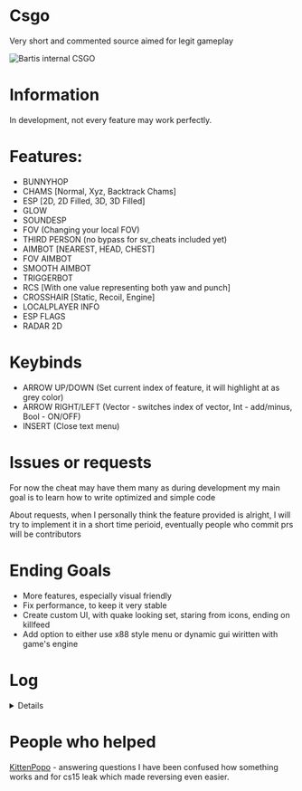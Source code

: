 # Csgo
Very short and commented source aimed for legit gameplay

![Bartis internal CSGO](https://i.imgur.com/H6DEwIh.png)

# Information
In development, not every feature may work perfectly.

# Features: 
 - BUNNYHOP
 - CHAMS [Normal, Xyz, Backtrack Chams]
 - ESP [2D, 2D Filled, 3D, 3D Filled]
 - GLOW
 - SOUNDESP
 - FOV (Changing your local FOV)
 - THIRD PERSON (no bypass for sv_cheats included yet)
 - AIMBOT [NEAREST, HEAD, CHEST]
 - FOV AIMBOT
 - SMOOTH AIMBOT
 - TRIGGERBOT
 - RCS [With one value representing both yaw and punch]
 - CROSSHAIR [Static, Recoil, Engine]
 - LOCALPLAYER INFO
 - ESP FLAGS
 - RADAR 2D

# Keybinds
 - ARROW UP/DOWN (Set current index of feature, it will highlight at as grey color)
 - ARROW RIGHT/LEFT (Vector - switches index of vector, Int - add/minus, Bool - ON/OFF)
 - INSERT (Close text menu)

# Issues or requests
For now the cheat may have them many as during development my main goal is to learn how to write optimized and simple code

About requests, when I personally think the feature provided is alright,
I will try to implement it in a short time perioid, eventually people who commit prs will be contributors

# Ending Goals
- More features, especially visual friendly
- Fix performance, to keep it very stable
- Create custom UI, with quake looking set, staring from icons, ending on killfeed
- Add option to either use x88 style menu or dynamic gui wiritten with game's engine

# Log
<details>
- 1.0.0 - initial commit
- 1.0.1 - small fixes in code + rainbow chams
- 1.0.2 - improved a bit performance, changed render text function to modern wstring, aimbot big drops fixed, aimbot now uses ranged loop for hitboxes
- 1.0.3 - added PlayerResource class which contain kills deaths and ping. Improved some of the features again
- 1.0.4 - fixed typo for backtrack and added in comments ticks option to backtrack, I personally don't need it, hence why it's commented
- 1.0.5 - cleaned up the source in visuals and render. Added new player visuals. Fixed padding in one SDK class, added skeleton ESP. In utils there is a new conventer function which you can very easily use to get distance to enemy in meters (unit to meters)
- 1.0.6 - small update with removing fps drops while menu is opened
</details>

# People who helped
[KittenPopo](https://github.com/KittenPopo) - answering questions I have been confused how something works and for cs15 leak which made reversing even easier.
